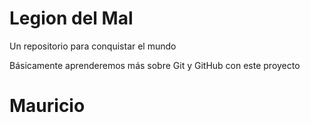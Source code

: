 # Legion del Mal
Un repositorio para conquistar el mundo

Básicamente aprenderemos más sobre Git y GitHub con este proyecto


# Mauricio
